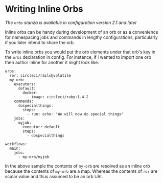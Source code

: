 # Writing Inline Orbs
_The `orbs` stanza is available in configuration version 2.1 and later_

Inline orbs can be handy during development of an orb or as a convenience for namespacing jobs and commands in lengthy configurations, particularly if you later intend to share the orb.

To write inline orbs you would put the orb elements under that orb's key in the `orbs` declaration in config. For instance, if I wanted to import one orb then author inline for another it might look like:

```
orbs:
  ror: circleci/rails@volatile
  my-orb:
    executors:
      default:
        docker:
          - image: circleci/ruby:1.4.2
    commands:
      dospecialthings:
        steps:
          - run: echo: "We will now do special things"
    jobs:
      myjob:
        executor: default
        steps:
          - dospecialthings

workflows:
  main:
    jobs:
      - my-orb/myjob
```

In the above sample the contents of `my-orb` are resolved as an inline orb because the contents of `my-orb` are a map. Whereas the contents of `ror` are scalar value and thus assumed to be an orb URI.


